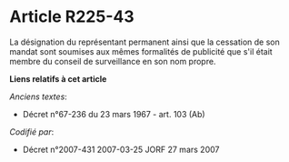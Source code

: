 # Article R225-43

La désignation du représentant permanent ainsi que la cessation de son mandat sont soumises aux mêmes formalités de publicité
que s'il était membre du conseil de surveillance en son nom propre.

**Liens relatifs à cet article**

_Anciens textes_:

  - Décret n°67-236 du 23 mars 1967 - art. 103 (Ab)

_Codifié par_:

  - Décret n°2007-431 2007-03-25 JORF 27 mars 2007
